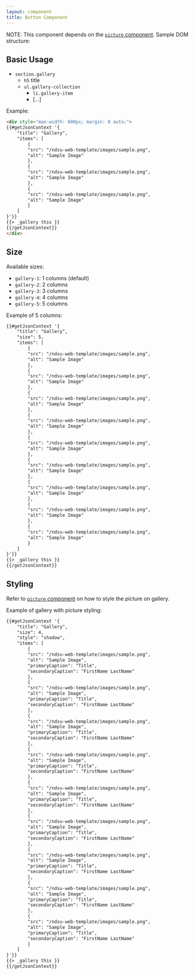 ```yaml
---
layout: component
title: Button Component
---
```


NOTE: This component depends on the [`picture` component](/ndsu-web-template/components/picture). Sample DOM structure:

## Basic Usage

* `section.gallery`
  * `h5` title
  * `ul.gallery-collection`
    * `li.gallery-item`
    * [...]

Example:
```html
<div style="max-width: 600px; margin: 0 auto;">
{{#getJsonContext '{
    "title": "Gallery",
    "items": [
        {
        "src": "/ndsu-web-template/images/sample.png",
        "alt": "Sample Image"
        },
        {
        "src": "/ndsu-web-template/images/sample.png",
        "alt": "Sample Image"
        },
        {
        "src": "/ndsu-web-template/images/sample.png",
        "alt": "Sample Image"
        }
    ]
}'}}
{{> _gallery this }}
{{/getJsonContext}}
</div>
```

## Size

Available sizes:
* `gallery-1`: 1 columns (default)
* `gallery-2`: 2 columns
* `gallery-3`: 3 columns
* `gallery-4`: 4 columns
* `gallery-5`: 5 columns

Example of 5 columns:
```html
{{#getJsonContext '{
    "title": "Gallery",
    "size": 5,
    "items": [
        {
        "src": "/ndsu-web-template/images/sample.png",
        "alt": "Sample Image"
        },
        {
        "src": "/ndsu-web-template/images/sample.png",
        "alt": "Sample Image"
        },
        {
        "src": "/ndsu-web-template/images/sample.png",
        "alt": "Sample Image"
        },
        {
        "src": "/ndsu-web-template/images/sample.png",
        "alt": "Sample Image"
        },
        {
        "src": "/ndsu-web-template/images/sample.png",
        "alt": "Sample Image"
        },
        {
        "src": "/ndsu-web-template/images/sample.png",
        "alt": "Sample Image"
        },
        {
        "src": "/ndsu-web-template/images/sample.png",
        "alt": "Sample Image"
        },
        {
        "src": "/ndsu-web-template/images/sample.png",
        "alt": "Sample Image"
        },
        {
        "src": "/ndsu-web-template/images/sample.png",
        "alt": "Sample Image"
        }
    ]
}'}}
{{> _gallery this }}
{{/getJsonContext}}
```

## Styling

Refer to [`picture` component](/ndsu-web-template/components/picture) on how to style the picture on gallery.

Example of gallery with picture styling:

```html
{{#getJsonContext '{
    "title": "Gallery",
    "size": 4,
    "style": "shadow",
    "items": [
        {
        "src": "/ndsu-web-template/images/sample.png",
        "alt": "Sample Image",
        "primaryCaption": "Title",
        "secondaryCaption": "FirstName LastName"
        },
        {
        "src": "/ndsu-web-template/images/sample.png",
        "alt": "Sample Image",
        "primaryCaption": "Title",
        "secondaryCaption": "FirstName LastName"
        },
        {
        "src": "/ndsu-web-template/images/sample.png",
        "alt": "Sample Image",
        "primaryCaption": "Title",
        "secondaryCaption": "FirstName LastName"
        },
        {
        "src": "/ndsu-web-template/images/sample.png",
        "alt": "Sample Image",
        "primaryCaption": "Title",
        "secondaryCaption": "FirstName LastName"
        },
        {
        "src": "/ndsu-web-template/images/sample.png",
        "alt": "Sample Image",
        "primaryCaption": "Title",
        "secondaryCaption": "FirstName LastName"
        },
        {
        "src": "/ndsu-web-template/images/sample.png",
        "alt": "Sample Image",
        "primaryCaption": "Title",
        "secondaryCaption": "FirstName LastName"
        },
        {
        "src": "/ndsu-web-template/images/sample.png",
        "alt": "Sample Image",
        "primaryCaption": "Title",
        "secondaryCaption": "FirstName LastName"
        },
        {
        "src": "/ndsu-web-template/images/sample.png",
        "alt": "Sample Image",
        "primaryCaption": "Title",
        "secondaryCaption": "FirstName LastName"
        },
        {
        "src": "/ndsu-web-template/images/sample.png",
        "alt": "Sample Image",
        "primaryCaption": "Title",
        "secondaryCaption": "FirstName LastName"
        }
    ]
}'}}
{{> _gallery this }}
{{/getJsonContext}}
```